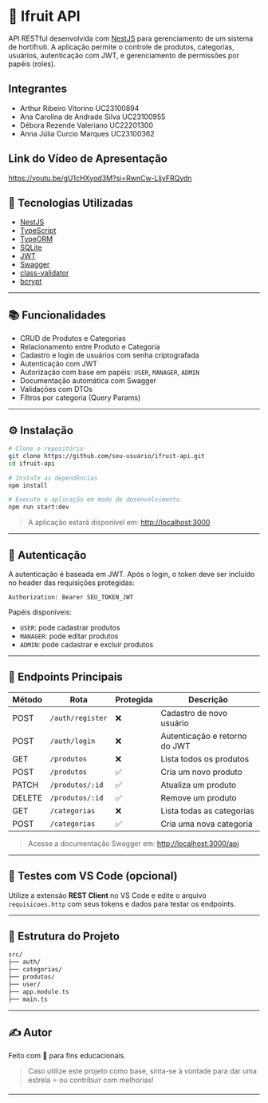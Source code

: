 
# 🥭 Ifruit API

API RESTful desenvolvida com [NestJS](https://nestjs.com/) para gerenciamento de um sistema de hortifruti. A aplicação permite o controle de produtos, categorias, usuários, autenticação com JWT, e gerenciamento de permissões por papéis (roles).

## Integrantes
- Arthur Ribeiro Vitorino UC23100894
- Ana Carolina de Andrade Silva UC23100955
- Débora Rezende Valeriano UC22201300
- Anna Júlia Curcio Marques UC23100362

## Link do Vídeo de Apresentação
https://youtu.be/gU1cHXyod3M?si=RwnCw-LljvFRQydn

## 🚀 Tecnologias Utilizadas

- [NestJS](https://nestjs.com/)
- [TypeScript](https://www.typescriptlang.org/)
- [TypeORM](https://typeorm.io/)
- [SQLite](https://www.sqlite.org/)
- [JWT](https://jwt.io/)
- [Swagger](https://swagger.io/)
- [class-validator](https://github.com/typestack/class-validator)
- [bcrypt](https://github.com/kelektiv/node.bcrypt.js)

---

## 📚 Funcionalidades

- CRUD de Produtos e Categorias
- Relacionamento entre Produto e Categoria
- Cadastro e login de usuários com senha criptografada
- Autenticação com JWT
- Autorização com base em papéis: `USER`, `MANAGER`, `ADMIN`
- Documentação automática com Swagger
- Validações com DTOs
- Filtros por categoria (Query Params)

---

## ⚙️ Instalação

```bash
# Clone o repositório
git clone https://github.com/seu-usuario/ifruit-api.git
cd ifruit-api

# Instale as dependências
npm install

# Execute a aplicação em modo de desenvolvimento
npm run start:dev
```

> A aplicação estará disponível em: [http://localhost:3000](http://localhost:3000)

---

## 🔐 Autenticação

A autenticação é baseada em JWT. Após o login, o token deve ser incluído no header das requisições protegidas:

```
Authorization: Bearer SEU_TOKEN_JWT
```

Papéis disponíveis:
- `USER`: pode cadastrar produtos
- `MANAGER`: pode editar produtos
- `ADMIN`: pode cadastrar e excluir produtos

---

## 📌 Endpoints Principais

| Método | Rota                      | Protegida | Descrição                            |
|--------|---------------------------|-----------|--------------------------------------|
| POST   | `/auth/register`          | ❌        | Cadastro de novo usuário             |
| POST   | `/auth/login`             | ❌        | Autenticação e retorno do JWT        |
| GET    | `/produtos`               | ❌        | Lista todos os produtos              |
| POST   | `/produtos`               | ✅        | Cria um novo produto                 |
| PATCH  | `/produtos/:id`           | ✅        | Atualiza um produto                  |
| DELETE | `/produtos/:id`           | ✅        | Remove um produto                    |
| GET    | `/categorias`             | ❌        | Lista todas as categorias            |
| POST   | `/categorias`             | ✅        | Cria uma nova categoria              |

> Acesse a documentação Swagger em: [http://localhost:3000/api](http://localhost:3000/api)

---

## 🧪 Testes com VS Code (opcional)

Utilize a extensão **REST Client** no VS Code e edite o arquivo `requisicoes.http` com seus tokens e dados para testar os endpoints.

---

## 📁 Estrutura do Projeto

```bash
src/
├── auth/
├── categorias/
├── produtos/
├── user/
├── app.module.ts
├── main.ts
```

---

## ✍️ Autor

Feito com 💚 para fins educacionais.

> Caso utilize este projeto como base, sinta-se à vontade para dar uma estrela ⭐ ou contribuir com melhorias!

---
